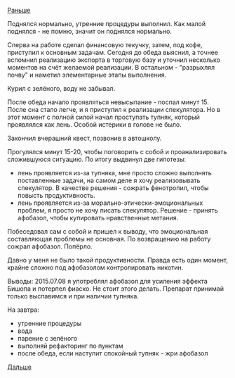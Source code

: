 [Раньше](2015.08.04.md)

Поднялся нормально, утренние процедуры выполнил. Как малой поднялся - не помню, значит он поднялся нормально.

Сперва на работе сделал финансовую текучку, затем, под кофе, приступил к основным задачам. Сегодня до обеда выяснил, а точнее вспомнил реализацию экспорта в торговую базу и уточнил несколько моментов на счёт желаемой реализации. В остальном - "разрыхлял почву" и наметил элементарные этапы выполнения.

Курил с зелёного, воду не забывал.

После обеда начало проявляться невысыпание - поспал минут 15.
После сна стало легче, и я приступил к реализации спекулятора. Но в этот момент с полной силой начал проступать тупняк, который проявлялся как лень. Особой истерики в голове не было.

Закончил вчерашний квест, позвонив в автошколу.

Прогулялся минут 15-20, чтобы поговорить с собой и проанализировать сложившуюся ситуацию.
По итогу выдвинул две гипотезы:
- лень проявляется из-за тупняка, мне просто сложно выполнять поставленные задачи, на самом деле я хочу реализовывать спекулятор. В качестве решения - сожрать фенотропил, чтобы повысть продуктивность.
- лень проявляется из-за морально-этически-эмоциональных проблем, я просто не хочу писать спекулятор. Решение - принять афобазол, чтобы купировать нравственные метания.

Побеседовал сам с собой и пришел к выводу, что эмоциональная составляющая проблемы не основная. По возвращению на работу сожрал афобазол.
Попёрло.

Давно у меня не было такой продуктивности.
Правда есть один момент, крайне сложно под афобазолом контролировать никотин.

Выводы: 2015.07.08 я употреблял афобазол для усиления эффекта Бишопа и потерпел фиаско. Не стоит этого делать. Препарат принимай только выспавимся и при наличии тупняка.

На завтра:
- утренние процедуры
- вода
- парение с зелёного
- выполняй рефакторинг по пунктам
- после обеда, если наступит спокойный тупняк - жри афобазол

[Дальше](2015.08.06.md)